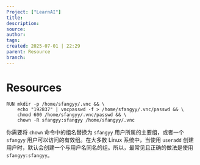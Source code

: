 ```yaml
---
Project: ["LearnAI"]
title: 
description: 
source: 
author: 
tags: 
created: 2025-07-01 | 22:29
parent: Resource
branch: 
---
```

# Resources
```
RUN mkdir -p /home/sfangyy/.vnc && \
    echo "192837" | vncpasswd -f > /home/sfangyy/.vnc/passwd && \
    chmod 600 /home/sfangyy/.vnc/passwd && \
    chown -R sfangyy:sfangyy /home/sfangyy/.vnc
```

你需要将 `chown` 命令中的组名替换为 `sfangyy` 用户所属的主要组，或者一个 `sfangyy` 用户可以访问的有效组。在大多数 Linux 系统中，当使用 `useradd` 创建用户时，默认会创建一个与用户名同名的组。所以，最常见且正确的做法是使用 `sfangyy:sfangyy`。